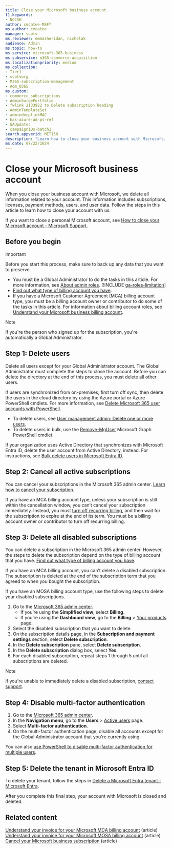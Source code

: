 ```yaml
---
title: Close your Microsoft business account
f1.keywords:
- NOCSH
author: cmcatee-MSFT
ms.author: cmcatee
manager: scotv
ms.reviewer: emmasheridan, nicholak
audience: Admin
ms.topic: how-to
ms.service: microsoft-365-business
ms.subservice: m365-commerce-acquisition
ms.localizationpriority: medium
ms.collection:
- Tier1
- scotvorg
- M365-subscription-management
- Adm_O365
ms.custom:
- commerce_subscriptions
- AdminSurgePortfolio
- fwlink 2133922 to Delete subscription heading
- AdminTemplateSet
- admindeeplinkMAC
- has-azure-ad-ps-ref
- GAUpdates
- campaignIDs-batch1
search.appverid: MET150
description: "Learn how to close your business account with Microsoft. All information related to your account is deleted including licenses, users, and user data."
ms.date: 07/22/2024
---
```


# Close your Microsoft business account

When you close your business account with Microsoft, we delete all information related to your account. This information includes subscriptions, licenses, payment methods, users, and user data. Follow the steps in this article to learn how to close your account with us.

If you want to close a personal Microsoft account, see [How to close your Microsoft account - Microsoft Support](https://support.microsoft.com/account-billing/c1b2d13f-4de6-6e1b-4a31-d9d668849979).

## Before you begin

> [!IMPORTANT]
> Before you start this process, make sure to back up any data that you want to preserve.

- You must be a Global Administrator to do the tasks in this article. For more information, see [About admin roles](../admin/add-users/about-admin-roles.md).
    [!INCLUDE [ga-roles-limitation](../includes/ga-roles-limitation.md)]
- [Find out what type of billing account you have](manage-billing-accounts.md#view-my-billing-accounts).
- If you have a Microsoft Customer Agreement (MCA) billing account type, you must be a billing account owner or contributor to do some of the tasks in this article. For information about billing account roles, see [Understand your Microsoft business billing account](manage-billing-accounts.md).

> [!NOTE]
> If you're the person who signed up for the subscription, you're automatically a Global Administrator.

## Step 1: Delete users

Delete all users except for your Global Administrator account. The Global Administrator must complete the steps to close the account. Before you can delete the directory at the end of this process, you must delete all other users.

If users are synchronized from on-premises, first turn off sync, then delete the users in the cloud directory by using the Azure portal or Azure PowerShell cmdlets. For more information, see [Delete Microsoft 365 user accounts with PowerShell](../enterprise/delete-and-restore-user-accounts-with-microsoft-365-powershell.md).

- To delete users, see [User management admin: Delete one or more users](../admin/add-users/delete-a-user.md#user-management-admin-delete-one-or-more-users-from-microsoft-365).
- To delete users in bulk, use the [Remove-MgUser](/powershell/module/microsoft.graph.users/remove-mguser) Microsoft Graph PowerShell cmdlet.

If your organization uses Active Directory that synchronizes with Microsoft Entra ID, delete the user account from Active Directory, instead. For instructions, see [Bulk delete users in Microsoft Entra ID](/azure/active-directory/users-groups-roles/users-bulk-delete).

## Step 2: Cancel all active subscriptions

You can cancel your subscriptions in the Microsoft 365 admin center. [Learn how to cancel your subscription](subscriptions/cancel-your-subscription.md#steps-to-cancel-your-subscription).

If you have an MCA billing account type, unless your subscription is still within the cancellation window, you can’t cancel your subscription immediately. Instead, you must [turn off recurring billing](subscriptions/renew-your-subscription.md), and then wait for the subscription to expire at the end of its term. You must be a billing account owner or contributor to turn off recurring billing.

## Step 3: Delete all disabled subscriptions

You can delete a subscription in the Microsoft 365 admin center. However, the steps to delete the subscription depend on the type of billing account that you have. [Find out what type of billing account you have](manage-billing-accounts.md#view-my-billing-accounts).

If you have an MCA billing account, you can’t delete a disabled subscription. The subscription is deleted at the end of the subscription term that you agreed to when you bought the subscription.

If you have an MOSA billing account type, use the following steps to delete your disabled subscriptions.

1. Go to the <a href="https://go.microsoft.com/fwlink/p/?linkid=2024339" target="_blank">Microsoft 365 admin center</a>.
    - If you’re using the **Simplified view**, select **Billing**.
    - If you’re using the **Dashboard view**, go to the **Billing** > <a href="https://go.microsoft.com/fwlink/p/?linkid=842054" target="_blank">Your products</a> page.
2. Select the disabled subscription that you want to delete.
3. On the subscription details page, in the **Subscription and payment settings** section, select **Delete subscription**.
4. In the **Delete subscription** pane, select **Delete subscription**.
5. In the **Delete subscription** dialog box, select **Yes**.
6. For each disabled subscription, repeat steps 1 through 5 until all subscriptions are deleted.

> [!NOTE]
> If you're unable to immediately delete a disabled subscription, [contact support](../admin/get-help-support.md).

## Step 4: Disable multi-factor authentication

1. Go to the <a href="https://go.microsoft.com/fwlink/p/?linkid=2024339" target="_blank">Microsoft 365 admin center</a>.
2. In the **Navigation menu**, go to the **Users** > <a href="https://go.microsoft.com/fwlink/p/?linkid=834822" target="_blank">Active users</a> page.
3. Select **Multi-factor authentication**.
4. On the multi-factor authentication page, disable all accounts except for the Global Administrator account that you're currently using.

You can also [use PowerShell to disable multi-factor authentication for multiple users](/azure/active-directory/authentication/howto-mfa-userstates#change-state-using-powershell).

<a name='step-5-delete-the-tenant-in-azure-active-directory'></a>

## Step 5: Delete the tenant in Microsoft Entra ID

To delete your tenant, follow the steps in [Delete a Microsoft Entra tenant - Microsoft Entra](/azure/active-directory/enterprise-users/directory-delete-howto#delete-the-organization).

After you complete this final step, your account with Microsoft is closed and deleted.

## Related content

[Understand your invoice for your Microsoft MCA billing account](billing-and-payments/understand-your-invoice.md) (article)\
[Understand your invoice for your Microsoft MOSA billing account](billing-and-payments/understand-your-invoice2.md) (article)\
[Cancel your Microsoft business subscription](subscriptions/cancel-your-subscription.md) (article)
